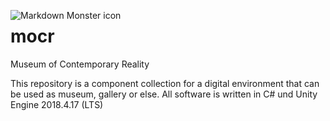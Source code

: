 <img src="markdownmonstericon.png"
     alt="Markdown Monster icon"
     style="float: left; margin-right: 10px;" />
# mocr
Museum of Contemporary Reality

This repository is a component collection for a digital environment that can be used as museum, gallery or else. All software is written in C# und Unity Engine 2018.4.17 (LTS) 
